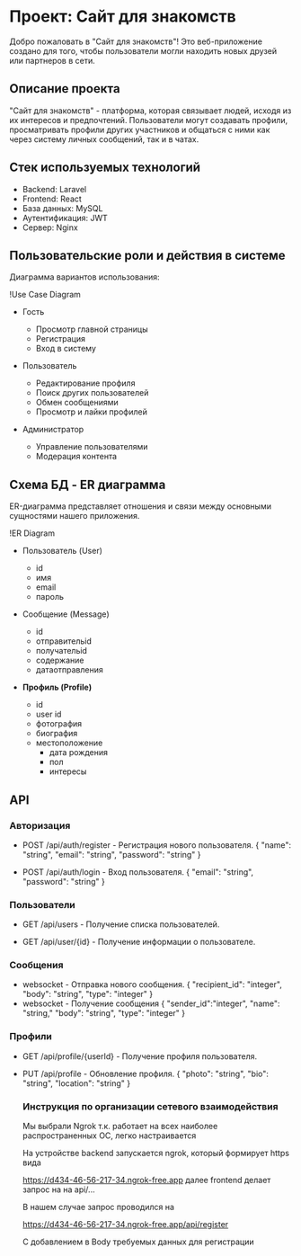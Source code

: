 # Проект: Сайт для знакомств

Добро пожаловать в "Сайт для знакомств"! Это веб-приложение создано для того, чтобы пользователи могли находить новых друзей или партнеров в сети.

## Описание проекта

"Сайт для знакомств" - платформа, которая связывает людей, исходя из их интересов и предпочтений. Пользователи могут создавать профили, просматривать профили других участников и общаться с ними как через систему личных сообщений, так и в чатах.

## Стек используемых технологий

- Backend: Laravel
- Frontend: React
- База данных: MySQL
- Аутентификация: JWT
- Сервер: Nginx

## Пользовательские роли и действия в системе

Диаграмма вариантов использования:

!Use Case Diagram

- Гость
  - Просмотр главной страницы
  - Регистрация
  - Вход в систему

- Пользователь
  - Редактирование профиля
  - Поиск других пользователей
  - Обмен сообщениями
  - Просмотр и лайки профилей

- Администратор
  - Управление пользователями
  - Модерация контента

## Схема БД - ER диаграмма

ER-диаграмма представляет отношения и связи между основными сущностями нашего приложения. 

!ER Diagram

- Пользователь (User)
  - id
  - имя
  - email
  - пароль
- Сообщение (Message)
  - id
  - отправительid
  - получательid
  - содержание
  - датаотправления

- **Профиль (Profile)**
  - id
  - user id
  - фотография
  - биография 
  - местоположение
    - дата рождения
    - пол
    - интересы


## API

### Авторизация

- POST /api/auth/register - Регистрация нового пользователя.
    {
    "name": "string",
    "email": "string",
    "password": "string"
  }
  

- POST /api/auth/login - Вход пользователя.
    {
    "email": "string",
    "password": "string"
  }
  

### Пользователи 

- GET /api/users - Получение списка пользователей.

- GET /api/user/{id} - Получение информации о пользователе.

### Сообщения

-  websocket - Отправка нового сообщения.
    {
    "recipient_id": "integer",
    "body": "string",
    "type": "integer"
  }
- websocket - Получение сообщения
    {
    "sender_id":"integer",
    "name": "string,"
    "body": "string",
    "type": "integer"
    }

### Профили

- GET /api/profile/{userId} - Получение профиля пользователя.

- PUT /api/profile - Обновление профиля.
    {
    "photo": "string",
    "bio": "string",
    "location": "string"
  }

  ### Инструкция по организации сетевого взаимодействия
  
  Мы выбрали Ngrok т.к. работает на всех наиболее распространенных ОС, легко настраивается

  На устройстве backend запускается ngrok, который формирует https вида

  https://d434-46-56-217-34.ngrok-free.app
  далее frontend делает запрос на на api/...

  В нашем случае запрос проводился на 

  https://d434-46-56-217-34.ngrok-free.app/api/register

  С добавлением в Body требуемых данных для регистрации

  